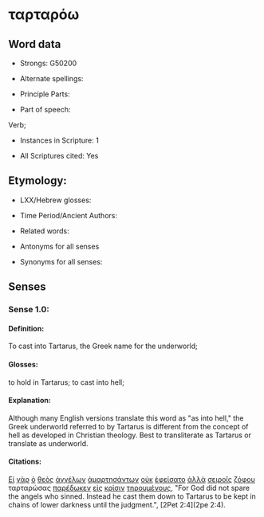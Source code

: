 # ταρταρόω

<!-- Status: S2=NeedsFinalCheck -->
<!-- Lexica used for edits: BDAG, FFM, LN, A-S -->

## Word data

* Strongs: G50200

* Alternate spellings:

* Principle Parts: 

* Part of speech: 

Verb;

* Instances in Scripture: 1

* All Scriptures cited: Yes

## Etymology: 

* LXX/Hebrew glosses: 

* Time Period/Ancient Authors: 

* Related words: 

* Antonyms for all senses

* Synonyms for all senses: 

## Senses 

### Sense 1.0:

#### Definition: 

To cast into Tartarus, the Greek name for the underworld; 

#### Glosses:

to hold in Tartarus; to cast into hell;

#### Explanation:
Although many English versions translate this word as "as into hell," the Greek underworld referred to by Tartarus is different from the concept of hell as developed in Christian theology.  Best to transliterate as Tartarus or translate as underworld.

#### Citations:

[Εἰ](../G14870/01.md) [γὰρ](../G10630/01.md) [ὁ](../G35880/01.md) [θεὸς](../G23160/01.md) [ἀγγέλων](../G00320/01.md) [ἁμαρτησάντων](../G02640/01.md) [οὐκ](../G37560/01.md) [ἐφείσατο](../G53390/01.md) [ἀλλὰ](../G02350/01.md) [σειροῖς](../G45770/01.md) [ζόφου](../G22170/01.md) ταρταρώσας [παρέδωκεν](../G38600/01.md) [εἰς](../G15190/01.md) [κρίσιν](../G29200/01.md) [τηρουμένους](../G50830/01.md), 
"For God did not spare the angels who sinned. Instead he cast them down to Tartarus to be kept in chains of lower darkness until the judgment.", 
[2Pet 2:4](2pe 2:4).

